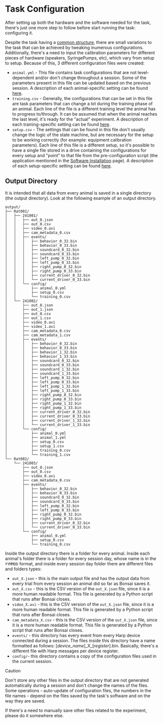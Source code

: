 # Task Configuration

After setting up both the hardware and the software needed for the task, there's just one more step to follow before start running the task: configuring it.

Despite the task having a [common structure](../articles/state_machine/introduction.md), there are small variations to the task that can be achieved by tweaking inumerous configurations. Additionally, there's a need to input the calibration parameters for different pieces of hardware (speakers, SyringePumps, etc), which vary from setup to setup. Because of this, 3 different configuration files were created:
- `animal.yml` - This file contains task configurations that are not level-dependent and/or don't change throughout a session. Some of the parameters present in this file can be updated based on the previous session. A description of each animal-specific setting can be found [here](TODO).
- `training.csv` - Generally, the configurations that can be set in this file are task parameters that can change a lot during the training phase of an animal. Each line of the file is a different training level the animal has to progress to/through. It can be assumed that when the animal reaches the last level, it's ready for the "actual" experiment. A description of each training-specific setting can be found [here](TODO).
- `setup.csv` - The settings that can be found in this file don't usually change the logic of the state machine, but are necessary for the setup to be working correctly (for example: equipment calibration parameters). Each line of this file is a different setup, so it's possible to have a single file stored in a drive containing the configurations for every setup and "point" to that file from the pre-configuration script (the application mentioned in the [Software Installation](software.md) page). A description of each setup-specific setting can be found [here](TODO).

## Output Directory

It is intended that all data from every animal is saved in a single directory (the output directory). Look at the following example of an output directory.

```
output/
├── Rat001/
│   ├── 241001/
│   │   ├── out_0.json
│   │   ├── out_0.csv
│   │   ├── video_0.avi
│   │   ├── cam_metadata_0.csv
│   │   ├── events/
│   │   │   ├── behavior_0_32.bin
│   │   │   ├── behavior_0_33.bin
│   │   │   ├── soundcard_0_32.bin
│   │   │   ├── soundcard_0_33.bin
│   │   │   ├── left_pump_0_32.bin
│   │   │   ├── left_pump_0_33.bin
│   │   │   ├── right_pump_0_32.bin
│   │   │   ├── right_pump_0_33.bin
│   │   │   ├── current_driver_0_32.bin
│   │   │   └── current_driver_0_33.bin
│   │   └── config/
│   │       ├── animal_0.yml
│   │       ├── setup_0.csv
│   │       └── training_0.csv
│   └── 241002/
│       ├── out_0.json
│       ├── out_1.json
│       ├── out_0.csv
│       ├── out_1.csv
│       ├── video_0.avi
│       ├── video_1.avi
│       ├── cam_metadata_0.csv
│       ├── cam_metadata_1.csv
│       ├── events/
│       │   ├── behavior_0_32.bin
│       │   ├── behavior_0_33.bin
│       │   ├── behavior_1_32.bin
│       │   ├── behavior_1_33.bin
│       │   ├── soundcard_0_32.bin
│       │   ├── soundcard_0_33.bin
│       │   ├── soundcard_1_32.bin
│       │   ├── soundcard_1_33.bin
│       │   ├── left_pump_0_32.bin
│       │   ├── left_pump_0_33.bin
│       │   ├── left_pump_1_32.bin
│       │   ├── left_pump_1_33.bin
│       │   ├── right_pump_0_32.bin
│       │   ├── right_pump_0_33.bin
│       │   ├── right_pump_1_32.bin
│       │   ├── right_pump_1_33.bin
│       │   ├── current_driver_0_32.bin
│       │   ├── current_driver_0_33.bin
│       │   ├── current_driver_1_32.bin
│       │   └── current_driver_1_33.bin
│       └── config/
│           ├── animal_0.yml
│           ├── animal_1.yml
│           ├── setup_0.csv
│           ├── setup_1.csv
│           ├── training_0.csv
│           └── training_1.csv
└── Rat002/
    └── 241003/
        ├── out_0.json
        ├── out_0.csv
        ├── video_0.avi
        ├── cam_metadata_0.csv
        ├── events/
        │   ├── behavior_0_32.bin
        │   ├── behavior_0_33.bin
        │   ├── soundcard_0_32.bin
        │   ├── soundcard_0_33.bin
        │   ├── left_pump_0_32.bin
        │   ├── left_pump_0_33.bin
        │   ├── right_pump_0_32.bin
        │   ├── right_pump_0_33.bin
        │   ├── current_driver_0_32.bin
        │   └── current_driver_0_33.bin
        └── config/
            ├── animal_0.yml
            ├── setup_0.csv
            └── training_0.csv
```

Inside the output directory there is a folder for every animal. Inside each animal's folder there is a folder for every session day, whose name is in the `YYMMDD` format, and inside every session day folder there are different files and folders types:
- `out_X.json` - this is the main output file and has the output data from every trial from every session an animal did so far as Bonsai saves it.
- `out_X.csv` - this is the CSV version of the `out_X.json` file, since it is a more human readable format. This file is generated by a Python script that runs after Bonsai closes.
- `video_X.avi` - this is the CSV version of the `out_X.json` file, since it is a more human readable format. This file is generated by a Python script that runs after Bonsai closes.
- `cam_metadata_X.csv` - this is the CSV version of the `out_X.json` file, since it is a more human readable format. This file is generated by a Python script that runs after Bonsai closes.
- `events/` - this directory has every event from every Harp device connected during a session. The files inside this directory have a name formatted as follows: [_device_name_]\_X\_[_register_].bin. Basically, there's a different file with Harp messages per device register.
- `config/`- this directory contains a copy of the configuration files used in the current session.

> [!CAUTION]
> Don't store any other files in the output directory that are not generated automatically during a session and don't change the names of the files. Some operations - auto-update of configuration files, the numbers in the file names - depend on the files saved by the task's software and on the way they are saved.
>
> If there's a need to manually save other files related to the experiment, please do it somewhere else.